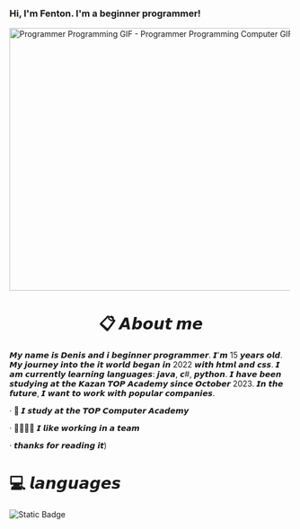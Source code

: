 ### Hi, I'm Fenton. I'm a beginner programmer!

<img src="https://media1.tenor.com/m/41I-iMyClCgAAAAd/programmer-programming.gif" width="833" height="467.97752808988764" alt="Programmer Programming GIF - Programmer Programming Computer GIFs" style="max-width: 500px;">


# <center>📋 𝘼𝙗𝙤𝙪𝙩 𝙢𝙚</center> 
   𝙈𝙮 𝙣𝙖𝙢𝙚 𝙞𝙨 𝘿𝙚𝙣𝙞𝙨 𝙖𝙣𝙙 𝙞 𝙗𝙚𝙜𝙞𝙣𝙣𝙚𝙧 𝙥𝙧𝙤𝙜𝙧𝙖𝙢𝙢𝙚𝙧. 𝙄'𝙢 15 𝙮𝙚𝙖𝙧𝙨 𝙤𝙡𝙙. 
   𝙈𝙮 𝙟𝙤𝙪𝙧𝙣𝙚𝙮 𝙞𝙣𝙩𝙤 𝙩𝙝𝙚 𝙞𝙩 𝙬𝙤𝙧𝙡𝙙 𝙗𝙚𝙜𝙖𝙣 𝙞𝙣 2022 𝙬𝙞𝙩𝙝 𝙝𝙩𝙢𝙡 𝙖𝙣𝙙 𝙘𝙨𝙨.
   𝙄 𝙖𝙢 𝙘𝙪𝙧𝙧𝙚𝙣𝙩𝙡𝙮 𝙡𝙚𝙖𝙧𝙣𝙞𝙣𝙜 𝙡𝙖𝙣𝙜𝙪𝙖𝙜𝙚𝙨: 𝙟𝙖𝙫𝙖, 𝙘#, 𝙥𝙮𝙩𝙝𝙤𝙣.
   𝙄 𝙝𝙖𝙫𝙚 𝙗𝙚𝙚𝙣 𝙨𝙩𝙪𝙙𝙮𝙞𝙣𝙜 𝙖𝙩 𝙩𝙝𝙚 𝙆𝙖𝙯𝙖𝙣 𝙏𝙊𝙋 𝘼𝙘𝙖𝙙𝙚𝙢𝙮 𝙨𝙞𝙣𝙘𝙚 𝙊𝙘𝙩𝙤𝙗𝙚𝙧 2023. 
   𝙄𝙣 𝙩𝙝𝙚 𝙛𝙪𝙩𝙪𝙧𝙚, 𝙄 𝙬𝙖𝙣𝙩 𝙩𝙤 𝙬𝙤𝙧𝙠 𝙬𝙞𝙩𝙝 𝙥𝙤𝙥𝙪𝙡𝙖𝙧 𝙘𝙤𝙢𝙥𝙖𝙣𝙞𝙚𝙨. 
 
 · 📖 𝙄 𝙨𝙩𝙪𝙙𝙮 𝙖𝙩 𝙩𝙝𝙚 𝙏𝙊𝙋 𝘾𝙤𝙢𝙥𝙪𝙩𝙚𝙧 𝘼𝙘𝙖𝙙𝙚𝙢𝙮 

 · 🙍‍♂️🙍‍♂️ 𝙄 𝙡𝙞𝙠𝙚 𝙬𝙤𝙧𝙠𝙞𝙣𝙜 𝙞𝙣 𝙖 𝙩𝙚𝙖𝙢 

 · 𝙩𝙝𝙖𝙣𝙠𝙨 𝙛𝙤𝙧 𝙧𝙚𝙖𝙙𝙞𝙣𝙜 𝙞𝙩)
 
#  💻 𝙡𝙖𝙣𝙜𝙪𝙖𝙜𝙚𝙨

![Static Badge](https://img.shields.io/badge/C%23-black)





